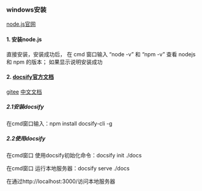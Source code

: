 
### windows安装
[node.js官网](https://nodejs.org/zh-cn/)
#### 1. 安装node.js
直接安装，安装成功后，
在 cmd 窗口输入 “node -v” 和 “npm -v” 查看 nodejs 和 npm 的版本；
如果显示说明安装成功

#### 2. [docsify官方文档](https://docsify.js.org)
[gitee](https://gitee.com/xhemj "xhemj官文翻译翻译源码") 
[中文文档](https://xhemj.js.org)
##### 2.1安装docsify
在cmd窗口输入：npm install docsify-cli -g

##### 2.2使用docsify
在cmd窗口 使用docsify初始化命令：docsify init ./docs

在cmd窗口 运行本地服务器：docsify serve ./docs

在通过http://localhost:3000/访问本地服务器

